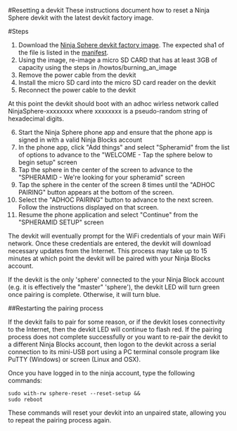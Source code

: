 #Resetting a devkit
These instructions document how to reset a Ninja Sphere devkit with the latest devkit factory image.

#Steps

1. Download the [Ninja Sphere devkit factory image](https://firmware.sphere.ninja/latest/ubuntu_armhf_trusty_norelease_sphere-stable.img.gz). The expected sha1 of the file is listed in the [manifest](https://firmware.sphere.ninja/latest/ubuntu_armhf_trusty_norelease_sphere-stable.manifest).
2. Using the image, re-image a micro SD CARD that has at least 3GB of capacity using the steps in /howtos/burning\_an\_image
3. Remove the power cable from the devkit
4. Install the micro SD card into the micro SD card reader on the devkit
5. Reconnect the power cable to the devkit

At this point the devkit should boot with an adhoc wirless network called NinjaSphere-xxxxxxxx where xxxxxxxx is a pseudo-random string of hexadecimal digits.

6. Start the Ninja Sphere phone app and ensure that the phone app is signed in with a valid Ninja Blocks account
7. In the phone app, click "Add things" and select "Spheramid" from the list of options to advance to the "WELCOME - Tap the sphere below to begin setup" screen
8. Tap the sphere in the center of the screen to advance to the "SPHERAMID - We're looking for your spheramid" screen
9. Tap the sphere in the center of the screen 8 times until the "ADHOC PAIRING" button appears at the bottom of the screen.
10. Select the "ADHOC PAIRING" button to advance to the next screen. Follow the instructions displayed on that screen.
11. Resume the phone application and select "Continue" from the "SPHERAMID SETUP" screen

The devkit will eventually prompt for the WiFi credentials of your main WiFi network. Once these credentials are entered, the devkit will download necessary updates from the Internet. This process may take up to 15 minutes at which point the devkit will be paired with your Ninja Blocks account.

If the devkit is the only 'sphere' connected to the your Ninja Block account (e.g. it is effectively the "master" 'sphere'), the devkit LED will turn green once pairing is complete. Otherwise, it will turn blue.

##Restarting the pairing process

If the devkit fails to pair for some reason, or if the devkit loses connectivity to the Internet, then the devkit LED will continue to flash red. If the pairing process does not complete successfully or you want to re-pair the devkit to a different Ninja Blocks account, then logon to the devkit across a serial connection to its mini-USB port using a PC terminal console program like PuTTY (Windows) or screen (Linux and OSX).

Once you have logged in to the ninja account, type the following commands:

	sudo with-rw sphere-reset --reset-setup &&
	sudo reboot

These commands will reset your devkit into an unpaired state, allowing you to repeat the pairing process again.
